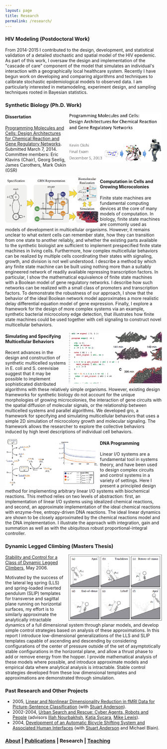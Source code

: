 ```yaml
---
layout: page
title: Research
permalink: /research/
---
```


### **HIV Modeling** (Postdoctoral Work) ###

<a name="hiv-modeling"></a>

From 2014-2015 I contributed to the design, development, and statistical validation of a detailed stochastic and spatial model of the HIV epedemic. As part of this work, I oversaw the design and implementation of the "cascade of care" component of the model that simulates an individual's interaction with a geographically local healthcare system.  Recently I have begun work on developing and comparing algorithms and techniques to calibrate stochastic epidemiological models to observed data. I am particularly interested in metamodeling, experiment design, and sampling techniques rooted in Bayesian statistics.

### **Synthetic Biology** (Ph.D. Work) ###

<a name="synthetic-biology"></a>

<div style="float:right; padding-left:5px">
  <img src="/img/defense-title.png" width="300px"/>
</div>

#### Dissertation ####

[Programming Molecules and Cells: Design Architectures for Chemical Reaction and Gene Regulatory Networks](/img/oishi-thesis.pdf). Submitted March 7, 2014.<br>
Committee members: Eric Klavins (Chair), Georg Seelig, James Carothers, Mark Oskin (GSR)

<!-- #### Thesis Defense ####
Programming Molecules and Cells: Design Architectures for Chemical Reaction and Gene Regulatory Networks. December 5, 2013. [pdf|movie1|movie2|supplemental]<br>
Committee members: Eric Klavins (Chair), Georg Seelig, James Carothers, Mark Oskin (GSR)

#### Thesis Proposal ####
Programming Molecules and Cells: Design Architectures for Chemical Reaction and Gene Regulatory Networks. January 16, 2013. -->

<div style="float:left; padding-right:5px">
  <img src="/img/fsm.png" width="300px"/>
</div>

#### Computation in Cells and Growing Microcolonies ####
Finite state machines are fundamental computing devices at the core of many models of computation. In biology, finite state machines are commonly used as models of development in multicellular organisms. However, it remains unclear to what extent cells can remember state, how they can transition from one state to another reliably, and whether the existing parts available to the synthetic biologist are sufficient to implement prespecified finite state machines in living cells. Furthermore, how complex multicellular behaviors can be realized by multiple cells coordinating their states with signaling, growth, and division is not well understood. I describe a method by which any finite state machine can be built using nothing more than a suitably engineered network of readily available repressing transcription factors. In particular, I show the mathematical equivalence of finite state machines with a Boolean model of gene regulatory networks. I describe how such networks can be realized with a small class of promoters and transcription factors. To demonstrate the robustness of our approach, I show that the behavior of the ideal Boolean network model approximates a more realistic delay differential equation model of gene expression. Finally, I explore a framework for the design of more complex systems via an example, synthetic bacterial microcolony edge detection, that illustrates how finite state machines could be used together with cell signaling to construct novel multicellular behaviors.

<div style="float:right; padding-left:5px">
  <img src="/img/gro.png" width="300px"/>
</div>

#### Simulating and Specifying Multicellular Behaviors ####
Recent advances in the design and construction of synthetic multicelled systems in E. coli and S. cerevisiae suggest that it may be possible to implement sophisticated distributed algorithms with these relatively simple organisms. However, existing design frameworks for synthetic biology do not account for the unique morphologies of growing microcolonies, the interaction of gene circuits with the spatial diffusion of molecular signals, or the relationship between multicelled systems and parallel algorithms. We developed gro, a framework for specifying and simulating multicellular behaviors that uses a simple 2D simulation of microcolony growth and molecular signaling. The framework allows the researcher to explore the collective behaviors induced by high level descriptions of individual cell behaviors.

<div style="float:left; padding-right:5px">
  <img src="/img/dna.png" width="300px"/>
</div>

#### DNA Programming ####
Linear I/O systems are a fundamental tool in systems theory, and have been used to design complex circuits and control systems in a variety of settings. Here I present a principled design method for implementing arbitrary linear I/O systems with biochemical reactions. This method relies on two levels of abstraction: first, an implementation of linear I/O systems using idealized chemical reactions, and second, an approximate implementation of the ideal chemical reactions with enzyme-free, entropy-driven DNA reactions. The ideal linear dynamics are shown to be closely approximated by the chemical reactions model and the DNA implementation. I illustrate the approach with integration, gain and summation as well as with the ubiquitous robust proportional-integral controller.

### **Dynamic Legged Climbing** (Masters Thesis) ###

<a name="dynamic-legged-climbing"></a>

<div style="float:right; padding-left:5px">
  <img src="/img/legged-climbing.png" width="300px"/>
</div>

[Stability and Control for a Class of Dynamic Legged Climbers](/img/ms-thesis.pdf), May 2006.

Motivated by the success of the lateral leg spring (LLS) and spring-loaded inverted pendulum (SLIP) templates for transverse and sagittal plane running on horizontal surfaces, my effort is to similarly approximate the analytically intractable dynamics of a full dimensional system through planar models, and develop simple control strategies based on analysis of these approximations. In this report I introduce low-dimensional generalizations of the LLS and SLIP templates capable of ascending and descending by considering configurations of the center of pressure outside of the set of asymptotically stable configurations in the horizontal plane, and allow a thrust phase to add or remove energy from the hopper. I provide mathematical analysis of these models where possible, and introduce approximate models and empirical data where analytical analysis is intractable. Stable control strategies developed from these low dimensional templates and approximations are demonstrated through simulation.

### **Past Research and Other Projects** ###
* 2005, [Linear and Nonlinear Dimensionality Reduction in fMRI Data for Picture-Sentence Classification](/img/ml-paper.pdf) (with [Stuart Anderson](http://www.cs.cmu.edu/~soa/)).
* 2002-2004, [Urban Search and Rescue: Cyber Agents, Robots and People](http://www.cs.cmu.edu/~softagents/project_grants_NSF.html) (advisors [Illah Nourbakhsh](http://www.cs.cmu.edu/~illah/), [Katia Sycara](http://www.cs.cmu.edu/~sycara/), [Mike Lewis](http://www.ischool.pitt.edu/people/lewis.php)).
* 2004, [Development of an Automatic Bicycle Shifting System and Associated Human Interfaces](/img/bike_proposal.pdf) (with [Stuart Anderson](http://www.cs.cmu.edu/~soa/) and Michael Blain).

### [About](/about) | [Publications](/publications) | Research | [Teaching](/teaching) ###
